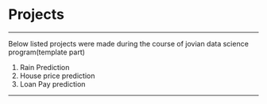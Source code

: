 # Projects
__________________________________________________________________________________________________________________________________________________________________________________
Below listed projects were made during the course of jovian data science program(template part)
1. Rain Prediction
2. House price prediction
3. Loan Pay prediction

___________________________________________________________________________________________________________________________________________________________________________________
